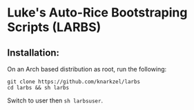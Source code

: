 # Luke's Auto-Rice Bootstraping Scripts (LARBS)

## Installation:

On an Arch based distribution as root, run the following:

```
git clone https://github.com/knarkzel/larbs
cd larbs && sh larbs
```

Switch to user then `sh larbsuser`.
